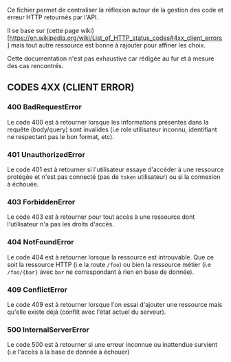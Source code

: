 Ce fichier permet de centraliser la réflexion autour de la gestion des code et erreur HTTP retournés par l'API.

Il se base sur (cette page wiki)[https://en.wikipedia.org/wiki/List_of_HTTP_status_codes#4xx_client_errors] mais tout autre ressource est bonne à rajouter pour affiner les choix.

Cette documentation n'est pas exhaustive car rédigée au fur et à mesure des cas rencontrés.

## CODES 4XX (CLIENT ERROR)

### 400 BadRequestError

Le code 400 est à retourner lorsque les informations présentes dans la requête (body/query) sont invalides (i.e role utilisateur inconnu, identifiant ne respectant pas le bon format, etc).

### 401 UnauthorizedError

Le code 401 est à retourner si l'utilisateur essaye d'accéder à une ressource protégée et n'est pas connecté (pas de `token` utilisateur) ou si la connexion à échouée.

### 403 ForbiddenError

Le code 403 est à retourner pour tout accès à une ressource dont l'utilisateur n'a pas les droits d'accès.

### 404 NotFoundError

Le code 404 est à retourner lorsque la ressource est introuvable. Que ce soit la ressource HTTP (i.e la route `/foo`) ou bien la ressource métier (i.e `/foo/{bar}` avec `bar` ne correspondant à rien en base de donnée).

### 409 ConflictError

Le code 409 est à retourner lorsque l'on essai d'ajouter une ressource mais qu'elle existe déjà (conflit avec l'état actuel du serveur).

### 500 InternalServerError

Le code 500 est à retourner si une erreur inconnue ou inattendue survient (i.e l'accès à la base de donnée à échouer)
